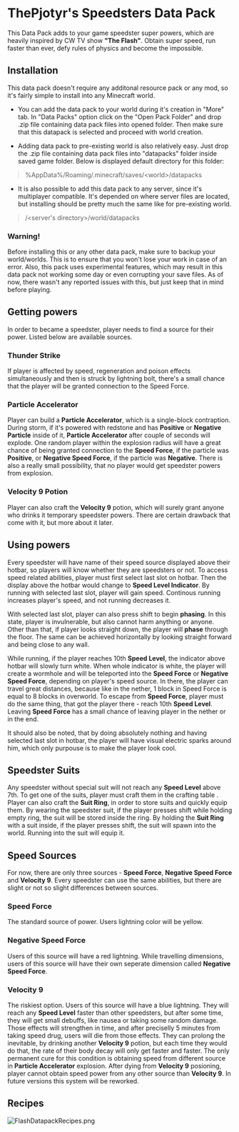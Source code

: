 
# ThePjotyr's Speedsters Data Pack

This Data Pack adds to your game speedster super powers, which are heavily inspired by CW TV show **"The Flash"**.
Obtain super speed, run faster than ever, defy rules of physics and become the impossible.

## Installation

This data pack doesn't require any additonal resource pack or any mod, so it's fairly simple to install into any Minecraft world.

- You can add the data pack to your world during it's creation in "More" tab. In "Data Packs" option click on the "Open Pack Folder" and drop .zip file containing data pack files into opened folder. Then make sure that this datapack is selected and proceed with world creation.

- Adding data pack to pre-existing world is also relatively easy. Just drop the .zip file containing data pack files into "datapacks" folder inside saved game folder. Below is displayed default directory for this folder:

> %AppData%/Roaming/.minecraft/saves/\<world>/datapacks

- It is also possible to add this data pack to any server, since it's multiplayer compatible. It's depended on where server files are located, but installing should be pretty much the same like for pre-existing world.

> /<server's directory>/world/datapacks

### **Warning!**

Before installing this or any other data pack, make sure to backup your world/worlds. This is to ensure that you won't lose your work in case of an error.
Also, this pack uses experimental features, which may result in this data pack not working some day or even corrupting your save files. As of now, there wasn't any reported issues with this, but just keep that in mind before playing.

## Getting powers

In order to became a speedster, player needs to find a source for their power.
Listed below are available sources.

### Thunder Strike

If player is affected by speed, regeneration and poison effects simultaneously and then is struck by lightning bolt, there's a small chance that the player will be granted connection to the Speed Force.

### Particle Accelerator

Player can build a **Particle Accelerator**, which is a single-block contraption. During storm, if it's powered with redstone and has **Positive** or **Negative Particle** inside of it, **Particle Accelerator** after couple of seconds will explode. One random player within the explosion radius will have a great chance of being granted connection to the **Speed Force**, if the particle was **Positive**, or **Negative Speed Force**, if the particle was **Negative**.
There is also a really small possibility, that no player would get speedster powers from explosion.

### Velocity 9 Potion

Player can also craft the **Velocity 9** potion, which will surely grant anyone who drinks it temporary speedster powers.
There are certain drawback that come with it, but more about it later.

## Using powers

Every speedster will have name of their speed source displayed above their hotbar, so players will know whether they are speedsters or not.
To access speed related abilities, player must first select last slot on hotbar. Then the display above the hotbar would change to **Speed Level Indicator**.
By running with selected last slot, player will gain speed. Continous running increases player's speed, and not running decreases it.

With selected last slot, player can also press shift to begin **phasing**. In this state, player is invulnerable, but also cannot harm anything or anyone. Other than that, if player looks straight down, the player will **phase** through the floor. The same can be achieved horizontally by looking straight forward and being close to any wall.

While running, if the player reaches 10th **Speed Level**, the indicator above hotbar will slowly turn white. When whole indicator is white, the player will create a wormhole and will be teleported into the **Speed Force** or **Negative Speed Force**, depending on player's speed source. In there, the player can travel great distances, because like in the nether, 1 block in Speed Force is equal to 8 blocks in overworld. To escape from **Speed Force**, player must do the same thing, that got the player there - reach 10th **Speed Level**. Leaving **Speed Force** has a small chance of leaving player in the nether or in the end.

It should also be noted, that by doing absolutely nothing and having selected last slot in hotbar, the player will have visual electric sparks around him, which only purpouse is to make the player look cool.

## Speedster Suits

Any speedster without special suit will not reach any **Speed Level** above 7th. To get one of the suits, player must craft them in the crafting table . Player can also craft the **Suit Ring**, in order to store suits and quickly equip them.
By wearing the speedster suit, if the player presses shift while holding empty ring, the suit will be stored inside the ring.
By holding the **Suit Ring** with a suit inside, if the player presses shift, the suit will spawn into the world. Running into the suit will equip it.

## Speed Sources

For now, there are only three sources - **Speed Force**, **Negative Speed Force** and **Velocity 9**. Every speedster can use the same abilities, but there are slight or not so slight differences between sources.

### Speed Force

The standard source of power. Users lightning color will be yellow.

### Negative Speed Force

Users of this source will have a red lightning. While travelling dimensions, users of this source will have their own seperate dimension called **Negative Speed Force**.

### Velocity 9

The riskiest option. Users of this source will have a blue lightning. They will reach any **Speed Level** faster than other speedsters, but after some time, they will get small debuffs, like nausea or taking some random damage. Those effects will strengthen in time, and after preciselly 5 minutes from taking speed drug, users will die from those effects. They can prolong the inevitable, by drinking another **Velocity 9** potion, but each time they would do that, the rate of their body decay will only get faster and faster. The only permanent cure for this condition is obtaining speed from different source in **Particle Accelerator** explosion.
After dying from **Velocity 9** posioning, player cannot obtain speed power from any other source than **Velocity 9**.
In future versions this system will be reworked.

## Recipes

<style>
img{
    max-width: 100%;
    height: auto;
    width: auto\9;
}
</style>

<img src="https://docs.google.com/uc?export=download&id=18yoEHUPlqSI9lXUq4ekii3wlnx2pF6Hb" alt="FlashDatapackRecipes.png">
